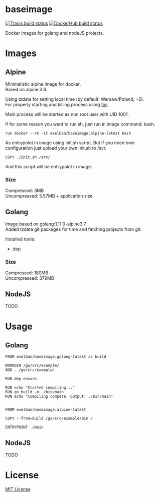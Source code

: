 # baseimage
[![Travis build status](https://travis-ci.org/exelban/baseimage.svg?branch=master)](https://travis-ci.org/exelban/baseimage)
[![DockerHub build status](https://img.shields.io/docker/build/exelban/baseimage.svg)](https://travis-ci.org/exelban/baseimage)  

Docker images for golang and nodeJS projects.

# Images
## Alpine
Minimalistic alpine image for docker.  
Based on alpine:3.8.  

Using tzdata for setting local time (by default: Warsaw/Poland, +2).  
For properly starting and killing process using [tini](https://github.com/krallin/tini).

Main process will be started as non root user with UID 1001.

If for some reason you want to run sh, just run in image command: bash.
```$xslt
run docker --rm -it exelban/baseimage:alpine-latest bash
```

As entrypoint in image using init.sh script. But if you need own configuration just upload your own init.sh to /svr.
```$xslt
COPY ./init.sh /srv/
```
And this script will be entrypoint in image.

### Size
Compressed: 3MB   
Uncompressed: 5.57MB + application size

## Golang
Image based on golang:1.11.0-alpine3.7.  
Added tzdata git packages for time and fetching projects from git.

Installed tools:
* dep

### Size
Compressed: 180MB  
Uncompressed: 379MB

## NodeJS
TODO


# Usage

## Golang
```$xslt
FROM exelban/baseimage:golang-latest as build

WORKDIR /go/src/example/
ADD . /go/src/example/

RUN dep ensure

RUN echo "Started compiling..."
RUN go build -o ./bin/main
RUN echo "Compiling compete. Output: ./bin/main"


FROM exelban/baseimage:alpine-latest

COPY --from=build /go/src/example/bin /

ENTRYPOINT ./main
```

## NodeJS
TODO


# License
[MIT License](https://github.com/exelban/baseimage/blob/master/LICENSE)
